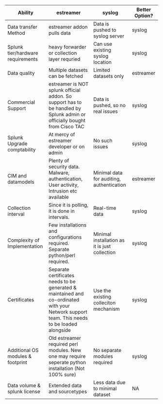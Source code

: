 | Ability | estreamer | syslog | Better Option? |
| ------------- | ------------- | ------------- | ------------- |
| Data transfer Method | estreamer addon pulls data | Data is pushed to syslog server | syslog |
| Splunk tier/hardware requirements | heavy forwarder or collection layer requried | Can use existing syslog location | syslog |
| Data quality | Multiple datasets can be fetched | Limited datasets only | estreamer |
| Commercial Support | estreamer is NOT splunk official addon. So support has to be handled by Splunk admin or officially bought from Cisco TAC | Data is pushed, so no real issues | syslog |
| Splunk Upgrade comptability | At mercy of estreamer developer or on admin | No such issues | syslog |
| CIM and datamodels | Plenty of security data. Malware, authentication, User activity, Intrusion etc available | Minimal data for auditing, authentication | estreamer |
| Collection interval | Since it is polling, it is done in intervals. | Real-time data | syslog |
| Complexity of Implementation | Few installations and configurations required. Separate python/perl required. | Minimal installation as it is just collection | syslog |
| Certificates | Separate certificates needs to be generated & maintained and co-ordinated with your Network support team. This needs to be loaded alongside | Use the existing colleciton mechanism | syslog |
| Additional OS modules & footprint | Old estreamer required perl modules. New one may require seperate python installation (Not 100% sure) | No separate modules required | syslog |
| Data volume & splunk license | Extended data and sourcetypes | Less data due to minimal dataset | NA |
